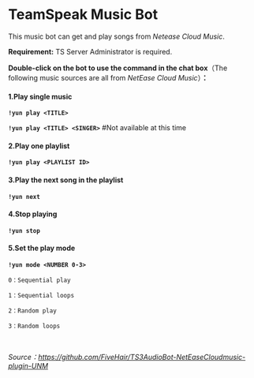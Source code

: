 # TeamSpeak Music Bot

This music bot can get and play songs from *Netease Cloud Music*.

**Requirement:** TS Server Administrator is required.

**Double-click on the bot to use the command in the chat box**（The following music sources are all from *NetEase Cloud Music*）**：**

#### 1.Play single music

**`!yun play <TITLE>`**

**`!yun play <TITLE> <SINGER>`** #Not available at this time

#### 2.Play  one playlist

**`!yun play <PLAYLIST ID>`**

#### 3.Play the next song in the playlist

**`!yun next`**

#### 4.Stop playing

**`!yun stop`**

#### 5.Set the play mode

**`!yun mode <NUMBER 0-3>`**

`0：Sequential play`

`1：Sequential loops`

`2：Random play`

`3：Random loops`

<br>

*Source：https://github.com/FiveHair/TS3AudioBot-NetEaseCloudmusic-plugin-UNM*
